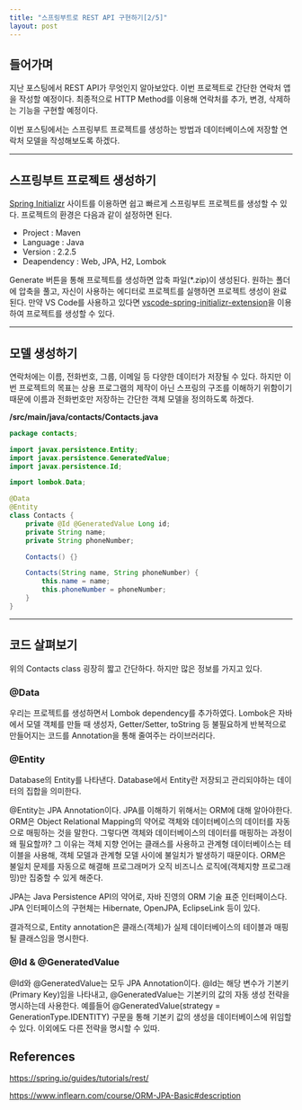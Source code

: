 ```yaml
---
title: "스프링부트로 REST API 구현하기[2/5]"
layout: post
---
```


## 들어가며
지난 포스팅에서 REST API가 무엇인지 알아보았다. 이번 프로젝트로 간단한 연락처 앱을 작성할 예정이다. 최종적으로 HTTP Method를 이용해 연락처를 추가, 변경, 삭제하는 기능을 구현할 예정이다.

이번 포스팅에서는 스프링부트 프로젝트를 생성하는 방법과 데이터베이스에 저장할 연락처 모델을 작성해보도록 하겠다.

---
## 스프링부트 프로젝트 생성하기
[Spring Initializr](https://start.spring.io/) 사이트를 이용하면 쉽고 빠르게 스프링부트 프로젝트를 생성할 수 있다. 프로젝트의 환경은 다음과 같이 설정하면 된다.

 - Project : Maven
 - Language : Java
 - Version : 2.2.5
 - Deapendency : Web, JPA, H2, Lombok

Generate 버튼을 통해 프로젝트를 생성하면 압축 파일(*.zip)이 생성된다. 원하는 폴더에 압축을 풀고, 자신이 사용하는 에디터로 프로젝트를 실행하면 프로젝트 생성이 완료된다. 만약 VS Code를 사용하고 있다면 [vscode-spring-initializr-extension](https://marketplace.visualstudio.com/items?itemName=vscjava.vscode-spring-initializr)을 이용하여 프로젝트를 생성할 수 있다.


---
## 모델 생성하기
연락처에는 이름, 전화번호, 그룹, 이메일 등 다양한 데이터가 저장될 수 있다. 하지만 이번 프로젝트의 목표는 상용 프로그램의 제작이 아닌 스프링의 구조를 이해하기 위함이기 때문에 이름과 전화번호만 저장하는 간단한 객체 모델을 정의하도록 하겠다.

**/src/main/java/contacts/Contacts.java**

```java
package contacts;

import javax.persistence.Entity;
import javax.persistence.GeneratedValue;
import javax.persistence.Id;

import lombok.Data;

@Data
@Entity
class Contacts {
    private @Id @GeneratedValue Long id;
    private String name;
    private String phoneNumber;

    Contacts() {}

    Contacts(String name, String phoneNumber) {
        this.name = name;
        this.phoneNumber = phoneNumber;
    }
}
```
 
---
## 코드 살펴보기
위의 Contacts class 굉장히 짧고 간단하다. 하지만 많은 정보를 가지고 있다. 

### @Data
우리는 프로젝트를 생성하면서 Lombok dependency를 추가하였다. Lombok은 자바에서 모델 객체를 만들 때 생성자, Getter/Setter, toString 등 불필요하게 반복적으로 만들어지는 코드를 Annotation을 통해 줄여주는 라이브러리다.

### @Entity
Database의 Entity를 나타낸다. Database에서 Entity란 저장되고 관리되야하는 데이터의 집합을 의미한다.

@Entity는 JPA Annotation이다. JPA를 이해하기 위해서는 ORM에 대해 알아야한다. ORM은 Object Relational Mapping의 약어로 객체와 데이터베이스의 데이터를 자동으로 매핑하는 것을 말한다. 그렇다면 객체와 데이터베이스의 데이터를 매핑하는 과정이 왜 필요할까? 그 이유는 객체 지향 언어는 클래스를 사용하고 관계형 데이터베이스는 테이블을 사용해, 객체 모델과 관계형 모델 사이에 불일치가 발생하기 때문이다. ORM은 불일치 문제를 자동으로 해결해 프로그래머가 오직 비즈니스 로직에(객체지향 프로그래밍)만 집중할 수 있게 해준다.

JPA는 Java Persistence API의 약어로, 자바 진영의 ORM 기술 표준 인터페이스다. JPA 인터페이스의 구현체는 Hibernate, OpenJPA, EclipseLink 등이 있다.

결과적으로, Entity annotation은 클래스(객체)가 실제 데이터베이스의 테이블과 매핑 될 클래스임을 명시한다.

### @Id & @GeneratedValue
@Id와 @GeneratedValue는 모두 JPA Annotation이다. @Id는 해당 변수가 기본키(Primary Key)임을 나타내고, @GeneratedValue는 기본키의 값의 자동 생성 전략을 명시하는데 사용한다. 예를들어 @GeneratedValue(strategy = GenerationType.IDENTITY) 구문을 통해 기본키 값의 생성을 데이터베이스에 위임할 수 있다. 이외에도 다른 전략을 명시할 수 있따.


## References
https://spring.io/guides/tutorials/rest/

https://www.inflearn.com/course/ORM-JPA-Basic#description
